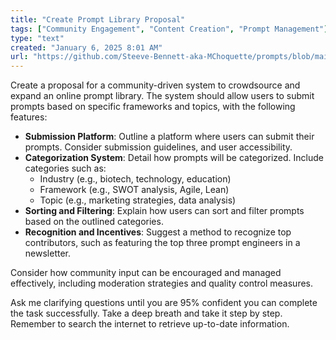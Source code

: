 ```yaml
---
title: "Create Prompt Library Proposal"
tags: ["Community Engagement", "Content Creation", "Prompt Management"]
type: "text"
created: "January 6, 2025 8:01 AM"
url: "https://github.com/Steeve-Bennett-aka-MChoquette/prompts/blob/main/create_prompt_library_proposal.md"
---
```


Create a proposal for a community-driven system to crowdsource and expand an online prompt library. The system should allow users to submit prompts based on specific frameworks and topics, with the following features:

- **Submission Platform**: Outline a platform where users can submit their prompts. Consider submission guidelines, and user accessibility.
- **Categorization System**: Detail how prompts will be categorized. Include categories such as:
  - Industry (e.g., biotech, technology, education)
  - Framework (e.g., SWOT analysis, Agile, Lean)
  - Topic (e.g., marketing strategies, data analysis)
- **Sorting and Filtering**: Explain how users can sort and filter prompts based on the outlined categories.
- **Recognition and Incentives**: Suggest a method to recognize top contributors, such as featuring the top three prompt engineers in a newsletter.
  
Consider how community input can be encouraged and managed effectively, including moderation strategies and quality control measures.

Ask me clarifying questions until you are 95% confident you can complete the task successfully. Take a deep breath and take it step by step. Remember to search the internet to retrieve up-to-date information.